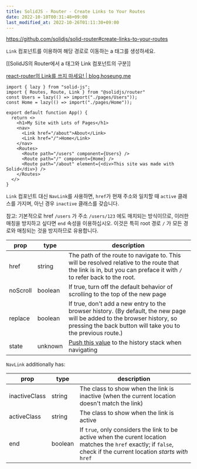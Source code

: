 ```yaml
---
title: SolidJS - Router - Create Links to Your Routes
date: 2022-10-10T00:31:48+09:00
last_modified_at: 2022-10-26T01:11:30+09:00
---
```


https://github.com/solidjs/solid-router#create-links-to-your-routes

`Link` 컴포넌트를 이용하여 해당 경로로 이동하는 a 태그를 생성하세요.

[[SolidJS의 Router에서 a 태그와 Link 컴포넌트의 구분]]

[react-router의 Link를 쓰지 마세요! | blog.hoseung.me](https://blog.hoseung.me/2021-12-07-do-not-use-link/)

```tsx
import { lazy } from "solid-js";
import { Routes, Route, Link } from "@solidjs/router"
const Users = lazy(() => import("./pages/Users"));
const Home = lazy(() => import("./pages/Home"));

export default function App() {
  return <>
    <h1>My Site with Lots of Pages</h1>
    <nav>
      <Link href="/about">About</Link>
      <Link href="/">Home</Link>
    </nav>
    <Routes>
      <Route path="/users" component={Users} />
      <Route path="/" component={Home} />
      <Route path="/about" element={<div>This site was made with Solid</div>} />
    </Routes>
  </>
}
```

`Link` 컴포넌트 대신 `NavLink`를 사용하면, `href`가 현재 주소와 일치할 때 `active` 클래스를 가지며, 아닌 경우 `inactive` 클래스를 갖습니다.

참고: 기본적으로 href `/users` 가 주소 `/users/123` 에도 매치되는 방식이므로, 이러한 매칭을 방지하고 싶다면 `end` 속성을 이용하십시오. 이것은 특히 root 경로 `/` 가 모든 경로와 매칭되는 것을 방지하므로 유용합니다.

| prop     | type    | description                                                                                                                                                                              |
|----------|---------|------------------------------------------------------------------------------------------------------------------------------------------------------------------------------------------|
| href     | string  | The path of the route to navigate to. This will be resolved relative to the route that the link is in, but you can preface it with `/` to refer back to the root.                                                                                                                                                    |
| noScroll | boolean | If true, turn off the default behavior of scrolling to the top of the new page                                                                                                           |
| replace  | boolean | If true, don't add a new entry to the browser history. (By default, the new page will be added to the browser history, so pressing the back button will take you to the previous route.) |
| state    | unknown | [Push this value](https://developer.mozilla.org/en-US/docs/Web/API/History/pushState) to the history stack when navigating  |

`NavLink` additionally has:

| prop     | type    | description                                                                                                                                                                              |
|----------|---------|------------------------------------------------------------------------------------------------------------------------------------------------------------------------------------------|
| inactiveClass | string  | The class to show when the link is inactive (when the current location doesn't match the link) |
| activeClass | string | The class to show when the link is active                                                                                                        |
| end  | boolean | If `true`, only considers the link to be active when the curent location matches the `href` exactly; if `false`, check if the current location _starts with_ `href` |